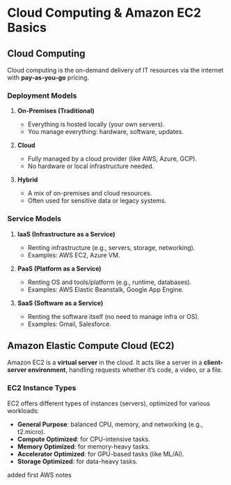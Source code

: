 # Cloud Computing & Amazon EC2 Basics

## Cloud Computing
Cloud computing is the on-demand delivery of IT resources via the internet with **pay-as-you-go** pricing.

### Deployment Models
1. **On-Premises (Traditional)**  
   - Everything is hosted locally (your own servers).  
   - You manage everything: hardware, software, updates.

2. **Cloud**  
   - Fully managed by a cloud provider (like AWS, Azure, GCP).  
   - No hardware or local infrastructure needed.

3. **Hybrid**  
   - A mix of on-premises and cloud resources.  
   - Often used for sensitive data or legacy systems.

### Service Models
1. **IaaS (Infrastructure as a Service)**  
   - Renting infrastructure (e.g., servers, storage, networking).  
   - Examples: AWS EC2, Azure VM.

2. **PaaS (Platform as a Service)**  
   - Renting OS and tools/platform (e.g., runtime, databases).  
   - Examples: AWS Elastic Beanstalk, Google App Engine.

3. **SaaS (Software as a Service)**  
   - Renting the software itself (no need to manage infra or OS).  
   - Examples: Gmail, Salesforce.


## Amazon Elastic Compute Cloud (EC2)
Amazon EC2 is a **virtual server** in the cloud. It acts like a server in a **client-server environment**, handling requests whether it’s code, a video, or a file.

### EC2 Instance Types
EC2 offers different types of instances (servers), optimized for various workloads:
- **General Purpose**: balanced CPU, memory, and networking (e.g., t2.micro).
- **Compute Optimized**: for CPU-intensive tasks.
- **Memory Optimized**: for memory-heavy tasks.
- **Accelerator Optimized**: for GPU-based tasks (like ML/AI).
- **Storage Optimized**: for data-heavy tasks.

added first AWS notes
